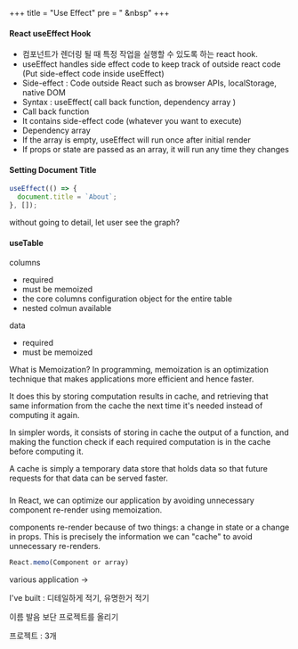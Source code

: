 +++
title = "Use Effect"
pre = "<i class='fas fa-pen'></i> &nbsp"
+++

#### React useEffect Hook

- 컴포넌트가 렌더링 될 때 특정 작업을 실행할 수 있도록 하는 react hook.
- useEffect handles side effect code to keep track of outside react code (Put side-effect code inside useEffect)
- Side-effect : Code outside React such as browser APIs, localStorage, native DOM
- Syntax : useEffect( call back function, dependency array )
- Call back function
- It contains side-effect code (whatever you want to execute)
- Dependency array
- If the array is empty, useEffect will run once after initial render
- If props or state are passed as an array, it will run any time they changes

#### Setting Document Title

```js
useEffect(() => {
  document.title = `About`;
}, []);
```

without going to detail, let user see the graph?

#### useTable

columns

- required
- must be memoized
- the core columns configuration object for the entire table
- nested colmun available

data

- required
- must be memoized

What is Memoization?
In programming, memoization is an optimization technique that makes applications more efficient and hence faster.

It does this by storing computation results in cache, and retrieving that same information from the cache the next time it's needed instead of computing it again.

In simpler words, it consists of storing in cache the output of a function, and making the function check if each required computation is in the cache before computing it.

A cache is simply a temporary data store that holds data so that future requests for that data can be served faster.

###

In React, we can optimize our application by avoiding unnecessary component re-render using memoization.

components re-render because of two things: a change in state or a change in props. This is precisely the information we can "cache" to avoid unnecessary re-renders.

```js
React.memo(Component or array)
```

various application ->

I've built : 디테일하게 적기, 유명한거 적기

이름 발음 보단 프로젝트를 올리기

프로젝트 : 3개
